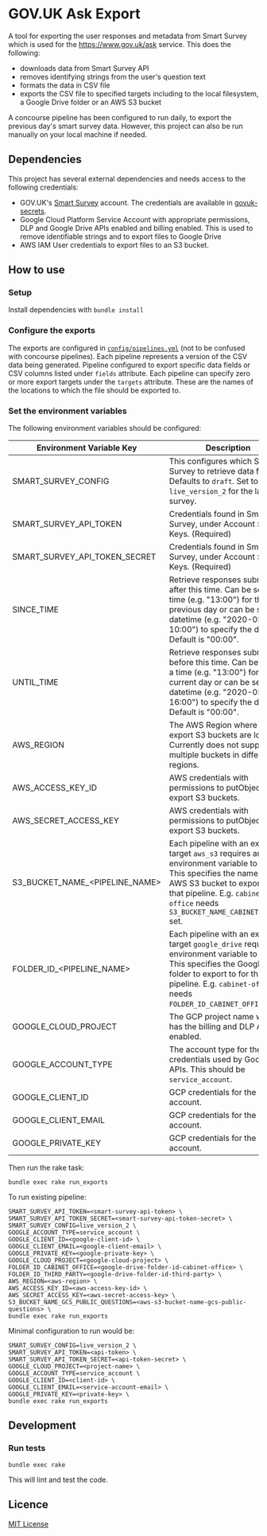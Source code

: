 # GOV.UK Ask Export

A tool for exporting the user responses and metadata from Smart Survey which is
used for the https://www.gov.uk/ask service. This does the following:

- downloads data from Smart Survey API
- removes identifying strings from the user's question text
- formats the data in CSV file
- exports the CSV file to specified targets including to the local filesystem,
  a Google Drive folder or an AWS S3 bucket

A concourse pipeline has been configured to run daily, to export the previous
day's smart survey data. However, this project can also be run manually on your
local machine if needed.

## Dependencies

This project has several external dependencies and needs access to the
following credentials:

- GOV.UK's [Smart Survey](https://www.smartsurvey.co.uk/) account. The
  credentials are available in [govuk-secrets][].
- Google Cloud Platform Service Account with appropriate permissions, DLP and
  Google Drive APIs enabled and billing enabled. This is used to remove
  identifiable strings and to export files to Google Drive
- AWS IAM User credentials to export files to an S3 bucket.

[govuk-secrets]: https://github.com/alphagov/govuk-secrets

## How to use

### Setup

Install dependencies with `bundle install`

### Configure the exports

The exports are configured in
[`config/pipelines.yml`](https://github.com/alphagov/govuk-ask-export/blob/master/config/pipelines.yml)
(not to be confused with concourse pipelines). Each pipeline represents a
version of the CSV data being generated. Pipeline configured to export specific
data fields or CSV columns listed under `fields` attribute. Each pipeline can
specify zero or more export targets under the `targets` attribute. These are
the names of the locations to which the file should be exported to.

### Set the environment variables

The following environment variables should be configured:

| Environment Variable Key       | Description                                                                                                                                                                                                                            |
|--------------------------------|----------------------------------------------------------------------------------------------------------------------------------------------------------------------------------------------------------------------------------------|
| SMART_SURVEY_CONFIG            | This configures which Smart Survey to retrieve data from. Defaults to `draft`. Set to `live_version_2` for the latest survey.                                                                                                          |
| SMART_SURVEY_API_TOKEN         | Credentials found in Smart Survey, under Account > API Keys. (Required)                                                                                                                                                                |
| SMART_SURVEY_API_TOKEN_SECRET  | Credentials found in Smart Survey, under Account > API Keys. (Required)                                                                                                                                                                |
| SINCE_TIME                     | Retrieve responses submitted after this time. Can be set as a time (e.g. "13:00") for the previous day or can be set as a datetime (e.g. "2020-05-01 10:00") to specify the date. Default is "00:00".                        |
| UNTIL_TIME                     | Retrieve responses submitted before this time. Can be set as a time (e.g. "13:00") for the current day or can be set as a datetime (e.g. "2020-05-01 16:00") to specify the date. Default is "00:00".                        |
| AWS_REGION                     | The AWS Region where the export S3 buckets are located. Currently does not support multiple buckets in different regions.                                                                                                              |
| AWS_ACCESS_KEY_ID              | AWS credentials with permissions to putObject to the export S3 buckets.                                                                                                                                                                |
| AWS_SECRET_ACCESS_KEY          | AWS credentials with permissions to putObject to the export S3 buckets.                                                                                                                                                                |
| S3_BUCKET_NAME_<PIPELINE_NAME> | Each pipeline with an export target `aws_s3` requires an environment variable to be set. This specifies the name of the AWS S3 bucket to export to for that pipeline. E.g. `cabinet-office` needs `S3_BUCKET_NAME_CABINET_OFFICE` set. |
| FOLDER_ID_<PIPELINE_NAME>      | Each pipeline with an export target `google_drive` requires an environment variable to be set. This specifies the Google Drive folder to export to for that pipeline. E.g. `cabinet-office` needs `FOLDER_ID_CABINET_OFFICE` set.      |
| GOOGLE_CLOUD_PROJECT           | The GCP project name which has the billing and DLP API enabled.                                                                                                                                                                        |
| GOOGLE_ACCOUNT_TYPE            | The account type for the credentials used by Google APIs. This should be `service_account`.                                                                                                                                            |
| GOOGLE_CLIENT_ID               | GCP credentials for the service account.                                                                                                                                                                                               |
| GOOGLE_CLIENT_EMAIL            | GCP credentials for the service account.                                                                                                                                                                                               |
| GOOGLE_PRIVATE_KEY             | GCP credentials for the service account.                                                                                                                                                                                               |

Then run the rake task:

```
bundle exec rake run_exports
```

To run existing pipeline:

```
SMART_SURVEY_API_TOKEN=<smart-survey-api-token> \
SMART_SURVEY_API_TOKEN_SECRET=<smart-survey-api-token-secret> \
SMART_SURVEY_CONFIG=live_version_2 \
GOOGLE_ACCOUNT_TYPE=service_account \
GOOGLE_CLIENT_ID=<google-client-id> \
GOOGLE_CLIENT_EMAIL=<google-client-email> \
GOOGLE_PRIVATE_KEY=<google-private-key> \
GOOGLE_CLOUD_PROJECT=<google-cloud-project> \
FOLDER_ID_CABINET_OFFICE=<google-drive-folder-id-cabinet-office> \
FOLDER_ID_THIRD_PARTY=<google-drive-folder-id-third-party> \
AWS_REGION=<aws-region> \
AWS_ACCESS_KEY_ID=<aws-access-key-id> \
AWS_SECRET_ACCESS_KEY=<aws-secret-access-key> \
S3_BUCKET_NAME_GCS_PUBLIC_QUESTIONS=<aws-s3-bucket-name-gcs-public-questions> \
bundle exec rake run_exports
```

Minimal configuration to run would be:

```
SMART_SURVEY_CONFIG=live_version_2 \
SMART_SURVEY_API_TOKEN=<api-token> \
SMART_SURVEY_API_TOKEN_SECRET=<api-token-secret> \
GOOGLE_CLOUD_PROJECT=<project-name> \
GOOGLE_ACCOUNT_TYPE=service_account \
GOOGLE_CLIENT_ID=<client-id> \
GOOGLE_CLIENT_EMAIL=<service-account-email> \
GOOGLE_PRIVATE_KEY=<private-key> \
bundle exec rake run_exports
```

## Development

### Run tests

```
bundle exec rake
```

This will lint and test the code.

## Licence

[MIT License](LICENCE)
